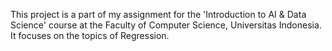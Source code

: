 This project is a part of my assignment for the 'Introduction to AI & Data Science' course at the Faculty of Computer Science, Universitas Indonesia. It focuses on the topics of Regression.
